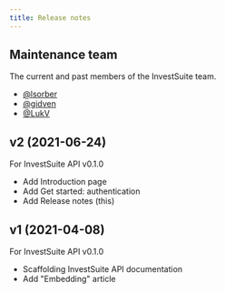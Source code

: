 ```yaml
---
title: Release notes
---
```


## Maintenance team
The current and past members of the InvestSuite team.

* [@lsorber](https://github.com/lsorber)
* [@gidven](https://github.com/gidven)
* [@LukV](https://github.com/LukV)

## v2 (2021-06-24)

For InvestSuite API v0.1.0

* Add Introduction page
* Add Get started: authentication
* Add Release notes (this)

## v1 (2021-04-08)

For InvestSuite API v0.1.0

* Scaffolding InvestSuite API documentation
* Add "Embedding" article

